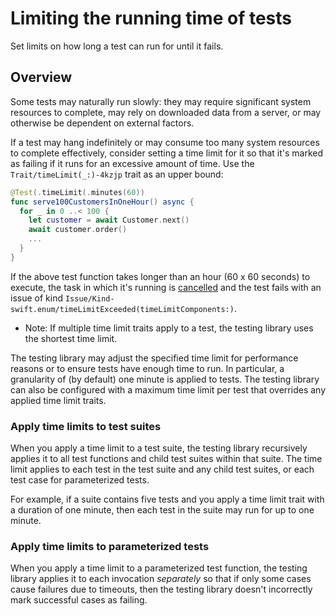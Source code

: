 # Limiting the running time of tests

<!--
This source file is part of the Swift.org open source project

Copyright (c) 2023-2024 Apple Inc. and the Swift project authors
Licensed under Apache License v2.0 with Runtime Library Exception

See https://swift.org/LICENSE.txt for license information
See https://swift.org/CONTRIBUTORS.txt for Swift project authors
-->

Set limits on how long a test can run for until it fails.

## Overview

Some tests may naturally run slowly: they may require significant system
resources to complete, may rely on downloaded data from a server, or may
otherwise be dependent on external factors.

If a test may hang indefinitely or may consume too many system resources to
complete effectively, consider setting a time limit for it so that it's marked
as failing if it runs for an excessive amount of time. Use the
``Trait/timeLimit(_:)-4kzjp`` trait as an upper bound:

```swift
@Test(.timeLimit(.minutes(60))
func serve100CustomersInOneHour() async {
  for _ in 0 ..< 100 {
    let customer = await Customer.next()
    await customer.order()
    ...
  }
}
```

If the above test function takes longer than an
hour (60 x 60 seconds) to execute, the task in which it's running is
[cancelled](https://developer.apple.com/documentation/swift/task/cancel())
and the test fails with an issue of kind
``Issue/Kind-swift.enum/timeLimitExceeded(timeLimitComponents:)``.

- Note: If multiple time limit traits apply to a test, the testing library uses
  the shortest time limit.

The testing library may adjust the specified time limit for performance reasons
or to ensure tests have enough time to run. In particular, a granularity of (by
default) one minute is applied to tests. The testing library can also be
configured with a maximum time limit per test that overrides any applied time
limit traits.

### Apply time limits to test suites

When you apply a time limit to a test suite, the testing library recursively
applies it to all test functions and child test suites within that suite.
The time limit applies to each test in the test suite and any child test suites,
or each test case for parameterized tests.

For example, if a suite contains five tests and you apply a time limit trait
with a duration of one minute, then each test in the suite may run for up to
one minute.

### Apply time limits to parameterized tests

When you apply a time limit to a parameterized test function, the testing
library applies it to each invocation _separately_ so that if only some
cases cause failures due to timeouts, then the testing library doesn't
incorrectly mark successful cases as failing.

